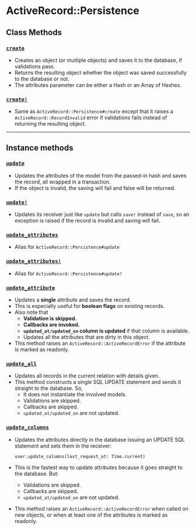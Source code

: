 # ActiveRecord::Persistence

## Class Methods

### [`create`](https://apidock.com/rails/ActiveRecord/Persistence/ClassMethods/create)

- Creates an object (or multiple objects) and saves it to the database, if validations pass.
- Returns the resulting object whether the object was saved successfully to the database or not.
- The attributes parameter can be either a Hash or an Array of Hashes.

### [`create!`](https://apidock.com/rails/v5.2.3/ActiveRecord/Persistence/ClassMethods/create%21)

- Same as `ActiveRecord::Persistence#create` except that it raises a `ActiveRecord::RecordInvalid` error if validations fails instead of returning the resulting object.

---

## Instance methods

### [`update`](https://apidock.com/rails/ActiveRecord/Persistence/update)

- Updates the attributes of the model from the passed-in hash and saves the record, all wrapped in a transaction.
- If the object is invalid, the saving will fail and false will be returned.

### [`update!`](https://apidock.com/rails/ActiveRecord/Persistence/update%21)

- Updates its receiver just like `update` but calls `save!` instead of `save`, so an exception is raised if the record is invalid and saving will fail.

### [`update_attributes`](https://apidock.com/rails/ActiveRecord/Persistence/update_attributes)

- Alias for `ActiveRecord::Persistence#update`

### [`update_attributes!`](https://apidock.com/rails/v5.2.3/ActiveRecord/Persistence/update_attributes%21)

- Alias for `ActiveRecord::Persistence#update!`

### [`update_attribute`](https://apidock.com/rails/ActiveRecord/Persistence/update_attribute)

- Updates a **single** attribute and saves the record.
- This is especially useful for **boolean flags** on existing records.
- Also note that
  - **Validation is skipped.**
  - **Callbacks are invoked.**
  - **`updated_at/updated_on` column is updated** if that column is available.
  - Updates all the attributes that are dirty in this object.
- This method raises an `ActiveRecord::ActiveRecordError` if the attribute is marked as readonly.

### [`update_all`](https://apidock.com/rails/ActiveRecord/Relation/update_all)

- Updates all records in the current relation with details given.
- This method constructs a single SQL UPDATE statement and sends it straight to the database. So,
  - It does not instantiate the involved models.
  - Validations are skipped.
  - Callbacks are skipped.
  - `updated_at/updated_on` are not updated.

### [`update_columns`](https://apidock.com/rails/ActiveRecord/Persistence/update_columns)

- Updates the attributes directly in the database issuing an UPDATE SQL statement and sets them in the receiver:

      user.update_columns(last_request_at: Time.current)

- This is the fastest way to update attributes because it goes straight to the database. But:
  - Validations are skipped.
  - Callbacks are skipped.
  - `updated_at/updated_on` are not updated.
- This method raises an `ActiveRecord::ActiveRecordError` when called on new objects, or when at least one of the attributes is marked as readonly.
